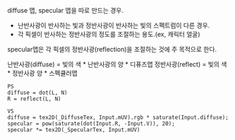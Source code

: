 



diffuse 맵, specular 맵을 따로 만드는 경우.

- 난반사광이 반사하는 빛과 정반사광이 반사하는 빛의 스펙트럼이 다른 경우.
- 각 픽셀이 반사하는 정반사광의 정도를 조절하는 용도.(ex, 캐릭터 얼굴)

specular맵은 각 픽셀의 정반사광(reflection)을 조절하는 것에 주 목적으로 한다.

난반사광(diffuse) = 빛의 색 * 난반사광의 양 * 디퓨즈맵
정반사광(reflect) = 빛의 색 * 정반사광 양 * 스펙큘러맵


``` shader
PS
diffuse = dot(L, N)
R = reflect(L, N)

VS
diffuse = tex2D(_DiffuseTex, Input.mUV).rgb * saturate(Input.diffuse);
specular = pow(saturate(dot(Input.R, -Input.V)), 20);
specular *= tex2D(_SpecularTex, Input.mUV)
```


